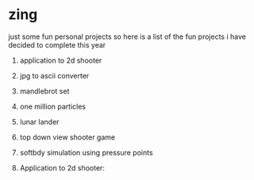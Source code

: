 # zing
just some fun personal projects
so here is a list of the fun projects i have decided to complete this year 
1. application to 2d shooter
2. jpg to ascii converter 
3. mandlebrot set 
4. one million particles 
5. lunar lander
6. top down view shooter game
7. softbdy simulation using pressure points

1. Application to 2d shooter: 
